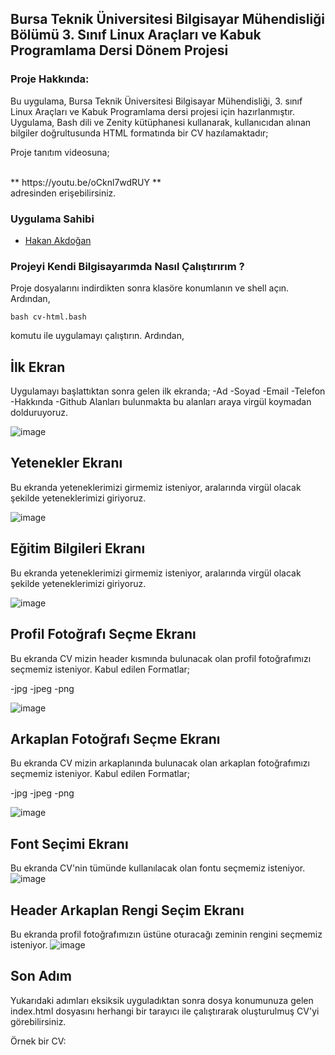 ## Bursa Teknik Üniversitesi Bilgisayar Mühendisliği Bölümü 3. Sınıf Linux Araçları ve Kabuk Programlama Dersi Dönem Projesi

### Proje Hakkında:
Bu uygulama, Bursa Teknik Üniversitesi Bilgisayar Mühendisliği, 3. sınıf Linux Araçları ve Kabuk Programlama dersi projesi için hazırlanmıştır. Uygulama, Bash dili ve Zenity kütüphanesi kullanarak, kullanıcıdan alınan bilgiler doğrultusunda HTML formatında bir CV hazılamaktadır;

Proje tanıtım videosuna;

<br>
** https://youtu.be/oCknl7wdRUY **
<br>
adresinden erişebilirsiniz.

### Uygulama Sahibi

- [Hakan Akdoğan](https://github.com/hakanakdogan)



### Projeyi Kendi Bilgisayarımda Nasıl Çalıştırırım ?
Proje dosyalarını indirdikten sonra klasöre konumlanın ve shell açın. Ardından, 
```
bash cv-html.bash
```
komutu ile uygulamayı çalıştırın.
Ardından,

## İlk Ekran
Uygulamayı başlattıktan sonra gelen ilk ekranda;
  -Ad
  -Soyad
  -Email
  -Telefon
  -Hakkında
  -Github
  Alanları bulunmakta bu alanları araya virgül koymadan dolduruyoruz.
  
  ![image](https://user-images.githubusercontent.com/54938929/149396949-c12c4edc-52b4-47e0-812d-f9bf4911f3d7.png)
  
 ## Yetenekler Ekranı
 Bu ekranda yeteneklerimizi girmemiz isteniyor, aralarında virgül olacak şekilde yeteneklerimizi giriyoruz.
 
 ![image](https://user-images.githubusercontent.com/54938929/149397031-c8cedb26-b7dc-433b-ae73-38a385a3c05b.png)
 
 ## Eğitim Bilgileri Ekranı
 Bu ekranda yeteneklerimizi girmemiz isteniyor, aralarında virgül olacak şekilde yeteneklerimizi giriyoruz.
 
 ![image](https://user-images.githubusercontent.com/54938929/149397195-667a3e12-4740-43c6-bea9-5c30d14b451f.png)
 
 ## Profil Fotoğrafı Seçme Ekranı
 Bu ekranda CV mizin header kısmında bulunacak olan profil fotoğrafımızı seçmemiz isteniyor. 
 Kabul edilen Formatlar;
 
 -jpg
 -jpeg
 -png
 
 ![image](https://user-images.githubusercontent.com/54938929/149397292-4e61abd3-41d7-4667-8213-97efb229dadd.png)
 
  ## Arkaplan Fotoğrafı Seçme Ekranı
 Bu ekranda CV mizin arkaplanında bulunacak olan arkaplan fotoğrafımızı seçmemiz isteniyor. 
 Kabul edilen Formatlar;
 
 -jpg
 -jpeg
 -png
 
 ![image](https://user-images.githubusercontent.com/54938929/149397570-2dfdfcda-7a65-41ad-a852-1ee2806d7a6a.png)
 
 ## Font Seçimi Ekranı
 Bu ekranda CV'nin tümünde kullanılacak olan fontu seçmemiz isteniyor. 
 ![image](https://user-images.githubusercontent.com/54938929/149397925-9f2f2c8d-3c53-472d-bb12-f3a1e7f2e197.png)

 ## Header Arkaplan Rengi Seçim Ekranı
 Bu ekranda profil fotoğrafımızın üstüne oturacağı zeminin rengini seçmemiz isteniyor.
 ![image](https://user-images.githubusercontent.com/54938929/149398078-384e70ec-874f-402a-85cc-4e8f7f114466.png)

 ## Son Adım
 Yukarıdaki adımları eksiksik uyguladıktan sonra dosya konumunuza gelen index.html dosyasını herhangi bir tarayıcı ile çalıştırarak oluşturulmuş CV'yi görebilirsiniz.
 
 Örnek bir CV:
 
 

 



